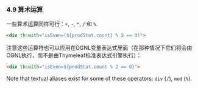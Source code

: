 ### 4.9 算术运算

一些算术运算同样可行：`+`, `-`, `*`, `/` 和 `%`.
```html
<div th:with="isEven=(${prodStat.count} % 2 == 0)">
```
注意这些运算符也可以应用在OGNL变量表达式里面（在那种情况下它们将会由OGNL执行，而不是由Thymeleaf标准表达式引擎执行）：
```html
<div th:with="isEven=${prodStat.count % 2 == 0}">
```
Note that textual aliases exist for some of these operators: `div` (`/`), `mod` (`%`).